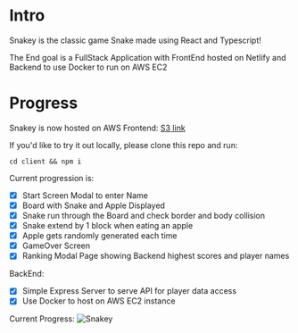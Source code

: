 # Intro
Snakey is the classic game Snake made using React and Typescript!

The End goal is a FullStack Application with FrontEnd hosted on Netlify and Backend to use Docker to run on AWS EC2

# Progress
Snakey is now hosted on AWS
Frontend: [S3 link](http://snakey-s3.s3-website-us-west-1.amazonaws.com/)

If you'd like to try it out locally, please clone this repo and run:
```
cd client && npm i
```
Current progression is:
 - [x] Start Screen Modal to enter Name
 - [x] Board with Snake and Apple Displayed
 - [x] Snake run through the Board and check border and body collision
 - [x] Snake extend by 1 block when eating an apple
 - [x] Apple gets randomly generated each time
 - [x] GameOver Screen
 - [x] Ranking Modal Page showing Backend highest scores and player names
 
 BackEnd:
 - [x] Simple Express Server to serve API for player data access
 - [x] Use Docker to host on AWS EC2 instance

Current Progress:
![Snakey](https://user-images.githubusercontent.com/71372051/129150037-7918ae67-1884-44bc-8b19-b60a119078a2.gif)



